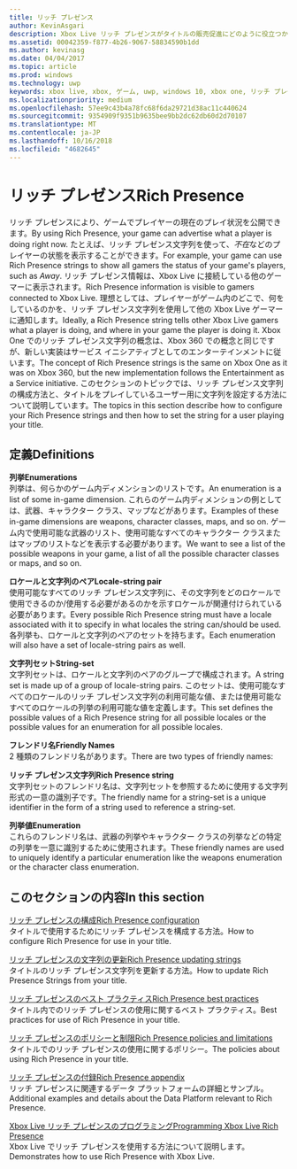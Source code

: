 ```yaml
---
title: リッチ プレゼンス
author: KevinAsgari
description: Xbox Live リッチ プレゼンスがタイトルの販売促進にどのように役立つかついて説明します。
ms.assetid: 00042359-f877-4b26-9067-58834590b1dd
ms.author: kevinasg
ms.date: 04/04/2017
ms.topic: article
ms.prod: windows
ms.technology: uwp
keywords: xbox live, xbox, ゲーム, uwp, windows 10, xbox one, リッチ プレゼンス
ms.localizationpriority: medium
ms.openlocfilehash: 57ee9c43b4a78fc68f6da29721d38ac11c440624
ms.sourcegitcommit: 9354909f9351b9635bee9bb2dc62db60d2d70107
ms.translationtype: MT
ms.contentlocale: ja-JP
ms.lasthandoff: 10/16/2018
ms.locfileid: "4682645"
---
```

# <a name="rich-presence"></a><span data-ttu-id="a337b-104">リッチ プレゼンス</span><span class="sxs-lookup"><span data-stu-id="a337b-104">Rich Presence</span></span>

<span data-ttu-id="a337b-105">リッチ プレゼンスにより、ゲームでプレイヤーの現在のプレイ状況を公開できます。</span><span class="sxs-lookup"><span data-stu-id="a337b-105">By using Rich Presence, your game can advertise what a player is doing right now.</span></span> <span data-ttu-id="a337b-106">たとえば、リッチ プレゼンス文字列を使って、*不在*などのプレイヤーの状態を表示することができます。</span><span class="sxs-lookup"><span data-stu-id="a337b-106">For example, your game can use Rich Presence strings to show all gamers the status of your game's players, such as *Away*.</span></span> <span data-ttu-id="a337b-107">リッチ プレゼンス情報は、Xbox Live に接続している他のゲーマーに表示されます。</span><span class="sxs-lookup"><span data-stu-id="a337b-107">Rich Presence information is visible to gamers connected to Xbox Live.</span></span> <span data-ttu-id="a337b-108">理想としては、プレイヤーがゲーム内のどこで、何をしているのかを、リッチ プレゼンス文字列を使用して他の Xbox Live ゲーマーに通知します。</span><span class="sxs-lookup"><span data-stu-id="a337b-108">Ideally, a Rich Presence string tells other Xbox Live gamers what a player is doing, and where in your game the player is doing it.</span></span> <span data-ttu-id="a337b-109">Xbox One でのリッチ プレゼンス文字列の概念は、Xbox 360 での概念と同じですが、新しい実装はサービス イニシアティブとしてのエンターテインメントに従います。</span><span class="sxs-lookup"><span data-stu-id="a337b-109">The concept of Rich Presence strings is the same on Xbox One as it was on Xbox 360, but the new implementation follows the Entertainment as a Service initiative.</span></span> <span data-ttu-id="a337b-110">このセクションのトピックでは、リッチ プレゼンス文字列の構成方法と、タイトルをプレイしているユーザー用に文字列を設定する方法について説明しています。</span><span class="sxs-lookup"><span data-stu-id="a337b-110">The topics in this section describe how to configure your Rich Presence strings and then how to set the string for a user playing your title.</span></span>


## <a name="definitions"></a><span data-ttu-id="a337b-111">定義</span><span class="sxs-lookup"><span data-stu-id="a337b-111">Definitions</span></span>

**<span data-ttu-id="a337b-112">列挙</span><span class="sxs-lookup"><span data-stu-id="a337b-112">Enumerations</span></span>**  
<span data-ttu-id="a337b-113">列挙は、何らかのゲーム内ディメンションのリストです。</span><span class="sxs-lookup"><span data-stu-id="a337b-113">An enumeration is a list of some in-game dimension.</span></span> <span data-ttu-id="a337b-114">これらのゲーム内ディメンションの例としては、武器、キャラクター クラス、マップなどがあります。</span><span class="sxs-lookup"><span data-stu-id="a337b-114">Examples of these in-game dimensions are weapons, character classes, maps, and so on.</span></span> <span data-ttu-id="a337b-115">ゲーム内で使用可能な武器のリスト、使用可能なすべてのキャラクター クラスまたはマップのリストなどを表示する必要があります。</span><span class="sxs-lookup"><span data-stu-id="a337b-115">We want to see a list of the possible weapons in your game, a list of all the possible character classes or maps, and so on.</span></span>

**<span data-ttu-id="a337b-116">ロケールと文字列のペア</span><span class="sxs-lookup"><span data-stu-id="a337b-116">Locale-string pair</span></span>**  
<span data-ttu-id="a337b-117">使用可能なすべてのリッチ プレゼンス文字列に、その文字列をどのロケールで使用できるのか/使用する必要があるのかを示すロケールが関連付けられている必要があります。</span><span class="sxs-lookup"><span data-stu-id="a337b-117">Every possible Rich Presence string must have a locale associated with it to specify in what locales the string can/should be used.</span></span> <span data-ttu-id="a337b-118">各列挙も、ロケールと文字列のペアのセットを持ちます。</span><span class="sxs-lookup"><span data-stu-id="a337b-118">Each enumeration will also have a set of locale-string pairs as well.</span></span>

**<span data-ttu-id="a337b-119">文字列セット</span><span class="sxs-lookup"><span data-stu-id="a337b-119">String-set</span></span>**  
<span data-ttu-id="a337b-120">文字列セットは、ロケールと文字列のペアのグループで構成されます。</span><span class="sxs-lookup"><span data-stu-id="a337b-120">A string set is made up of a group of locale-string pairs.</span></span> <span data-ttu-id="a337b-121">このセットは、使用可能なすべてのロケールのリッチ プレゼンス文字列の利用可能な値、または使用可能なすべてのロケールの列挙の利用可能な値を定義します。</span><span class="sxs-lookup"><span data-stu-id="a337b-121">This set defines the possible values of a Rich Presence string for all possible locales or the possible values for an enumeration for all possible locales.</span></span>

**<span data-ttu-id="a337b-122">フレンドリ名</span><span class="sxs-lookup"><span data-stu-id="a337b-122">Friendly Names</span></span>**  
<span data-ttu-id="a337b-123">2 種類のフレンドリ名があります。</span><span class="sxs-lookup"><span data-stu-id="a337b-123">There are two types of friendly names:</span></span>

**<span data-ttu-id="a337b-124">リッチ プレゼンス文字列</span><span class="sxs-lookup"><span data-stu-id="a337b-124">Rich Presence string</span></span>**  
<span data-ttu-id="a337b-125">文字列セットのフレンドリ名は、文字列セットを参照するために使用する文字列形式の一意の識別子です。</span><span class="sxs-lookup"><span data-stu-id="a337b-125">The friendly name for a string-set is a unique identifier in the form of a string used to reference a string-set.</span></span>

**<span data-ttu-id="a337b-126">列挙値</span><span class="sxs-lookup"><span data-stu-id="a337b-126">Enumeration</span></span>**  
<span data-ttu-id="a337b-127">これらのフレンドリ名は、武器の列挙やキャラクター クラスの列挙などの特定の列挙を一意に識別するために使用されます。</span><span class="sxs-lookup"><span data-stu-id="a337b-127">These friendly names are used to uniquely identify a particular enumeration like the weapons enumeration or the character class enumeration.</span></span>


## <a name="in-this-section"></a><span data-ttu-id="a337b-128">このセクションの内容</span><span class="sxs-lookup"><span data-stu-id="a337b-128">In this section</span></span>

[<span data-ttu-id="a337b-129">リッチ プレゼンスの構成</span><span class="sxs-lookup"><span data-stu-id="a337b-129">Rich Presence configuration</span></span>](rich-presence-strings-configuration.md)  
<span data-ttu-id="a337b-130">タイトルで使用するためにリッチ プレゼンスを構成する方法。</span><span class="sxs-lookup"><span data-stu-id="a337b-130">How to configure Rich Presence for use in your title.</span></span>

[<span data-ttu-id="a337b-131">リッチ プレゼンスの文字列の更新</span><span class="sxs-lookup"><span data-stu-id="a337b-131">Rich Presence updating strings</span></span>](rich-presence-strings-updating-strings.md)  
<span data-ttu-id="a337b-132">タイトルのリッチ プレゼンス文字列を更新する方法。</span><span class="sxs-lookup"><span data-stu-id="a337b-132">How to update Rich Presence Strings from your title.</span></span>

[<span data-ttu-id="a337b-133">リッチ プレゼンスのベスト プラクティス</span><span class="sxs-lookup"><span data-stu-id="a337b-133">Rich Presence best practices</span></span>](rich-presence-strings-best-practices.md)  
<span data-ttu-id="a337b-134">タイトル内でのリッチ プレゼンスの使用に関するベスト プラクティス。</span><span class="sxs-lookup"><span data-stu-id="a337b-134">Best practices for use of Rich Presence in your title.</span></span>

[<span data-ttu-id="a337b-135">リッチ プレゼンスのポリシーと制限</span><span class="sxs-lookup"><span data-stu-id="a337b-135">Rich Presence policies and limitations</span></span>](rich-presence-strings-policies-and-limitations.md)  
<span data-ttu-id="a337b-136">タイトルでのリッチ プレゼンスの使用に関するポリシー。</span><span class="sxs-lookup"><span data-stu-id="a337b-136">The policies about using Rich Presence in your title.</span></span>

[<span data-ttu-id="a337b-137">リッチ プレゼンスの付録</span><span class="sxs-lookup"><span data-stu-id="a337b-137">Rich Presence appendix</span></span>](rich-presence-strings-appendix.md)  
<span data-ttu-id="a337b-138">リッチ プレゼンスに関連するデータ プラットフォームの詳細とサンプル。</span><span class="sxs-lookup"><span data-stu-id="a337b-138">Additional examples and details about the Data Platform relevant to Rich Presence.</span></span>

[<span data-ttu-id="a337b-139">Xbox Live リッチ プレゼンスのプログラミング</span><span class="sxs-lookup"><span data-stu-id="a337b-139">Programming Xbox Live Rich Presence</span></span>](programming-rich-presence.md)  
<span data-ttu-id="a337b-140">Xbox Live でリッチ プレゼンスを使用する方法について説明します。</span><span class="sxs-lookup"><span data-stu-id="a337b-140">Demonstrates how to use Rich Presence with Xbox Live.</span></span>
